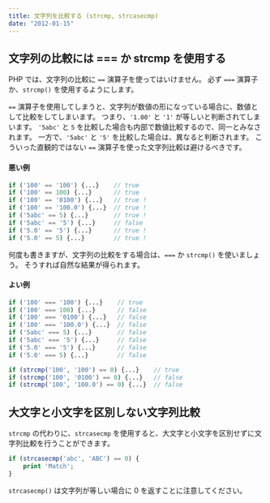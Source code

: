 ```yaml
---
title: 文字列を比較する (strcmp, strcasecmp)
date: "2012-01-15"
---
```


文字列の比較には === か strcmp を使用する
----

PHP では、文字列の比較に `==` 演算子を使ってはいけません。
必ず `===` 演算子か、`strcmp()` を使用するようにします。

`==` 演算子を使用してしまうと、文字列が数値の形になっている場合に、数値として比較をしてしまいます。
つまり、`'1.00'` と `'1'` が等しいと判断されてしまいます。
`'5abc'` と `5` を比較した場合も内部で数値比較するので、同一とみなされます。
一方で、`'5abc'` と `'5'` を比較した場合は、異なると判断されます。
こういった直観的ではない `==` 演算子を使った文字列比較は避けるべきです。

#### 悪い例

~~~ php
if ('100' == '100') {...}    // true
if ('100' == 100) {...}      // true
if ('100' == '0100') {...}   // true !
if ('100' == '100.0') {...}  // true !
if ('5abc' == 5) {...}       // true !
if ('5abc' == '5') {...}     // false
if ('5.0' == '5') {...}      // true !
if ('5.0' == 5) {...}        // true !
~~~

何度も書きますが、文字列の比較をする場合は、`===` か `strcmp()` を使いましょう。
そうすれば自然な結果が得られます。

#### よい例

~~~ php
if ('100' === '100') {...}    // true
if ('100' === 100) {...}      // false
if ('100' === '0100') {...}   // false
if ('100' === '100.0') {...}  // false
if ('5abc' === 5) {...}       // false
if ('5abc' === '5') {...}     // false
if ('5.0' === '5') {...}      // false
if ('5.0' === 5) {...}        // false

if (strcmp('100', '100') == 0) {...}    // true
if (strcmp('100', '0100') == 0) {...}   // false
if (strcmp('100', '100.0') == 0) {...}  // false
~~~


大文字と小文字を区別しない文字列比較
----

`strcmp` の代わりに、`strcasecmp` を使用すると、大文字と小文字を区別せずに文字列比較を行うことができます。

~~~ php
if (strcasecmp('abc', 'ABC') == 0) {
    print 'Match';
}
~~~

`strcasecmp()` は文字列が等しい場合に 0 を返すことに注意してください。

